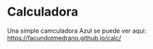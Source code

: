 # Calculadora
Una simple camculadora Azul
se puede ver aqui: https://facundotmedrano.github.io/calc/

